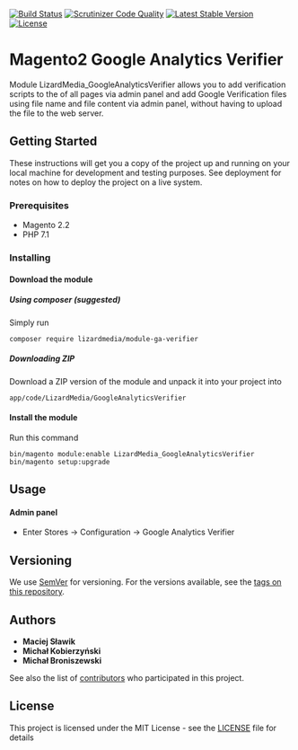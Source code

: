 [![Build Status](https://scrutinizer-ci.com/g/lizardmedia/ga-verifier-magento2/badges/build.png?b=master)](https://scrutinizer-ci.com/g/lizardmedia/ga-verifier-magento2/build-status/master)
[![Scrutinizer Code Quality](https://scrutinizer-ci.com/g/lizardmedia/ga-verifier-magento2/badges/quality-score.png?b=master)](https://scrutinizer-ci.com/g/lizardmedia/ga-verifier-magento2/?branch=master)
[![Latest Stable Version](https://poser.pugx.org/lizardmedia/module-ga-verifier/v/stable)](https://packagist.org/packages/lizardmedia/module-ga-verifier)
[![License](https://poser.pugx.org/lizardmedia/module-ga-verifier/license)](https://packagist.org/packages/lizardmedia/module-ga-verifier)

# Magento2 Google Analytics Verifier #

Module LizardMedia_GoogleAnalyticsVerifier allows you to add verification scripts to the <head> of all pages via admin
panel and add Google Verification files using file name and file content via admin panel, without having to upload
the file to the web server.

## Getting Started

These instructions will get you a copy of the project up and running on your local machine for development and testing purposes. See deployment for notes on how to deploy the project on a live system.

### Prerequisites

* Magento 2.2
* PHP 7.1

### Installing

#### Download the module

##### Using composer (suggested)

Simply run

```
composer require lizardmedia/module-ga-verifier
```

##### Downloading ZIP

Download a ZIP version of the module and unpack it into your project into
```
app/code/LizardMedia/GoogleAnalyticsVerifier
```

#### Install the module

Run this command
```
bin/magento module:enable LizardMedia_GoogleAnalyticsVerifier
bin/magento setup:upgrade
```

## Usage

#### Admin panel

* Enter Stores -> Configuration -> Google Analytics Verifier

## Versioning

We use [SemVer](http://semver.org/) for versioning. For the versions available, see the [tags on this repository](https://github.com/lizardmedia/ga-verifier-magento2/tags).

## Authors

* **Maciej Sławik**
* **Michał Kobierzyński**
* **Michał Broniszewski**

See also the list of [contributors](https://github.com/lizardmedia/ga-verifier-magento2/contributors) who participated in this project.

## License

This project is licensed under the MIT License - see the [LICENSE](LICENSE) file for details